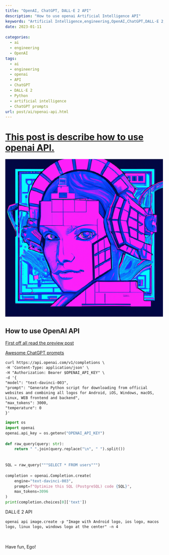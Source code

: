 ```yaml
---
title: "OpenAI, ChatGPT, DALL·E 2 API"
description: "How to use openai Artificial Intelligence API"
keywords: "Artificial Intelligence,engineering,OpenAI,ChatGPT,DALL·E 2,Python,Bash"
date: 2023-01-11

categories:
  - ai
  - engineering
  - OpenAI
tags:
  - ai
  - engineering
  - openai
  - API
  - ChatGPT
  - DALL·E 2
  - Python
  - artificial intelligence
  - ChatGPT prompts
url: post/ai/openai-api.html
---
```


# [This post is describe how to use openai API.](/post/ai/openai-api.html)

<img src="/post/ai/openai_api_image.create.png" width="500" />

<!--more-->


## How to use OpenAI API

[First off all read the preview post](/post/ai/openai-chatgpt-dall-e-2.html)

[Awesome ChatGPT prompts](https://github.com/f/awesome-chatgpt-prompts)


```shell
curl https://api.openai.com/v1/completions \
-H 'Content-Type: application/json' \
-H "Authorization: Bearer $OPENAI_API_KEY" \
-d '{
"model": "text-davinci-003",
"prompt": "Generate Python script for downloading from official websites and combining all logos for Android, iOS, Windows, macOS, Linux, WEB frontend and backend",
"max_tokens": 3000,
"temperature": 0
}'
```


```Python
import os
import openai
openai.api_key = os.getenv("OPENAI_API_KEY")

def raw_query(query: str):
    return " ".join(query.replace("\n", " ").split())


SQL = raw_query("""SELECT * FROM users""")

completion = openai.Completion.create(
    engine="text-davinci-003",
    prompt=f"Optimize this SQL (PostgreSQL) code {SQL}",
    max_tokens=3096
)
print(completion.choices[0]['text'])
```


DALL·E 2 API

```shell
openai api image.create -p "Image with Android logo, ios logo, macos logo, linux logo, windows logo at the center" -n 4
```

<br/>
<br/>
Have fun, Ego!
<br/>
<br/>
